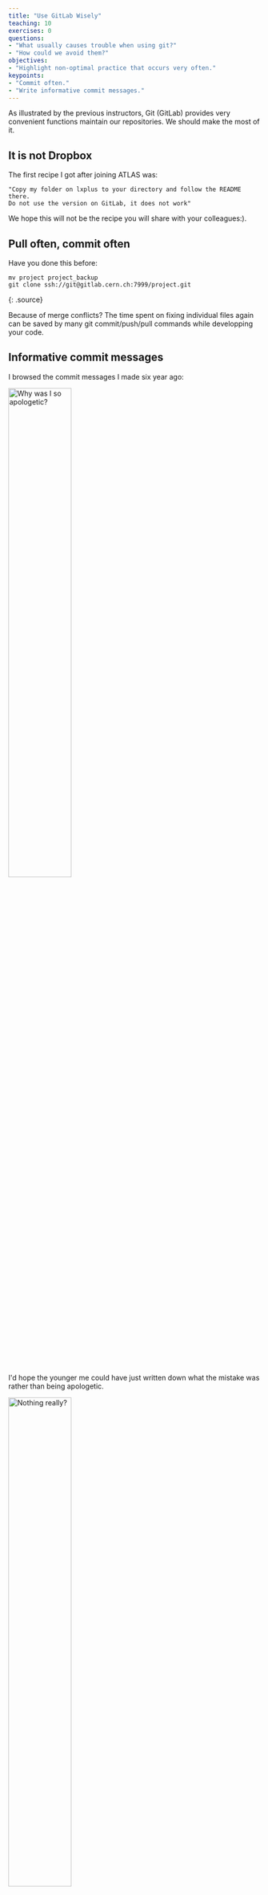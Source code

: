 ```yaml
---
title: "Use GitLab Wisely"
teaching: 10
exercises: 0
questions:
- "What usually causes trouble when using git?"
- "How could we avoid them?"
objectives:
- "Highlight non-optimal practice that occurs very often."
keypoints:
- "Commit often."
- "Write informative commit messages."
---
```


As illustrated by the previous instructors, Git (GitLab) provides very convenient functions maintain our repositories. We should make the most of it. 

## It is not Dropbox

The first recipe I got after joining ATLAS was:

```
"Copy my folder on lxplus to your directory and follow the README there. 
Do not use the version on GitLab, it does not work"
```

We hope this will not be the recipe you will share with your colleagues:).

## Pull often, commit often

Have you done this before:

~~~
mv project project_backup
git clone ssh://git@gitlab.cern.ch:7999/project.git
~~~
{: .source}

Because of merge conflicts? The time spent on fixing individual files again can be saved by many git commit/push/pull commands while developping your code.

## Informative commit messages

I browsed the commit messages I made six year ago:

<img src="{{ page.root }}/fig/ShameOne.jpg" alt="Why was I so apologetic?" width="50%" />

I'd hope the younger me could have just written down what the mistake was rather than being apologetic.

<img src="{{ page.root }}/fig/ShameTwo.jpg" alt="Nothing really?" width="50%" />
   
This is rather ambiguous as it could really have been literally nothing or a reflection of my state of mind. It turned out that I fixed a dump bug introduced by me.  

There are many articles defining how and why to write a good commit message ([here's one](https://chris.beams.io/posts/git-commit/)) but the basics are:

* Short one-line __subject__ describing what is done
* Longer multiline explanation of __why__ it was done
* Tell more than what files were changed. That's already obvious in the commit.

## Merge requests and code reviews

#### Merge requests

Merge requests in GitLab (and pull requests in GitHub) are some of the most powerful tools for collaboration and ensuring good practices are followed. You should _always_ make a merge request when submitting a significant change to a code base used by multiple people. 
Merge requests give other developers the opportunity to
* comment on your code, 
* make suggestions, and 
* review your work.

#### Code reviews

__[Code reviews](https://www.atlassian.com/agile/software-development/code-reviews)__ are one of the most effective techniques for any software project. Not only do they keep bugs from making it into the code base, but they are great for sharing knowledge. "When a developer is finished working on an issue, another developer looks over the code and considers questions like:
* Are there any obvious logic errors in the code?
* Looking at the requirements, are all cases fully implemented?
* Are the new automated tests sufficient for the new code? Do existing automated tests need to be rewritten to account for changes in the code?
* Does the new code conform to existing style guidelines?"
(- [Code reviews](https://www.atlassian.com/agile/software-development/code-reviews))

They are one of the best tools for mentoring new developers. Merge requests are the core structures for code reviews. They enable comments on individual lines of code, and keep a record of discussion about how a decision was reached. You are encouraged to a) review any code that someone writes to your repository and b) request than any code you push to a repository is looked over by a colleague.

<a href="https://oroinc.com/orocrm/blog/performing-efficient-code-review-part-i-best-practices/">
  <img src="{{ page.root }}/fig/code-review-best-practices.png" alt="Formatting Rules" height=300px/>
</a>


An excellent way to learn about the ATLAS codebase is to sign up for a [merge review shift](https://atlassoftwaredocs.web.cern.ch/guides/MR_reviewers/)! As a level-1 shifter you mostly follow a checklist and can raise any confusing changes to the level-2 shifters. Try it out!

{% include links.md %}

